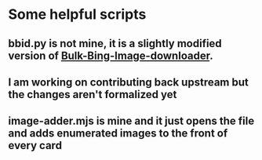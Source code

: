 # Some helpful scripts

## bbid.py is not mine, it is a slightly modified version of [Bulk-Bing-Image-downloader](https://github.com/ostrolucky/Bulk-Bing-Image-downloader).
## I am working on contributing back upstream but the changes aren't formalized yet

## image-adder.mjs is mine and it just opens the file and adds enumerated images to the front of every card